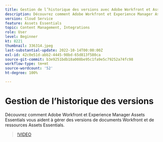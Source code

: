 ```yaml
---
title: Gestion de l’historique des versions avec Adobe Workfront et Assets Essentials
description: Découvrez comment Adobe Workfront et Experience Manager Assets Essentials vous aident à gérer des versions de documents Workfront et de ressources Assets Essentials.
version: Cloud Service
feature: Assets Essentials
topic: Content Management, Integrations
role: User
level: Beginner
kt: 8221
thumbnail: 336314.jpeg
last-substantial-update: 2022-10-14T00:00:00Z
exl-id: 42c0e51d-abb2-4445-98bd-65d813f580ca
source-git-commit: b3e9251bdb18a008be95c1fa9e5c79252a74fc98
workflow-type: tm+mt
source-wordcount: '52'
ht-degree: 100%

---
```


# Gestion de l’historique des versions

Découvrez comment Adobe Workfront et Experience Manager Assets Essentials vous aident à gérer des versions de documents Workfront et de ressources Assets Essentials.

>[!VIDEO](https://video.tv.adobe.com/v/336314?quality=12&learn=on)
